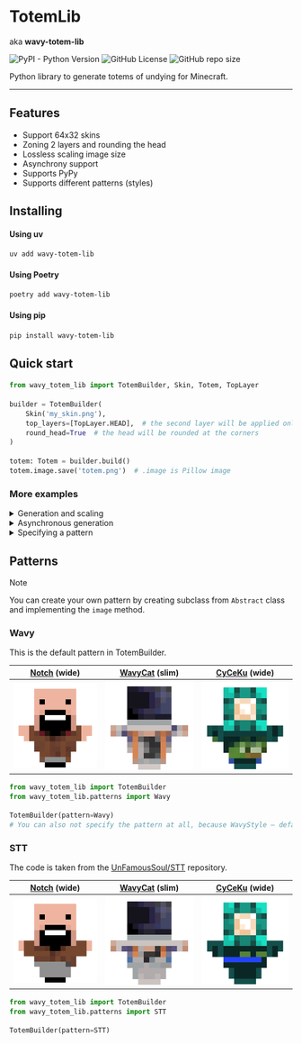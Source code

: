# TotemLib

aka **wavy-totem-lib**

![PyPI - Python Version](https://img.shields.io/pypi/pyversions/wavy-totem-lib?style=for-the-badge&logo=Python&logoColor=white&label=Version&labelColor=1A222E&color=242B36&cacheSeconds=0)
![GitHub License](https://img.shields.io/github/license/wavy-cat/wavy-totem-lib?style=for-the-badge&labelColor=1A222E&color=242B36)
![GitHub repo size](https://img.shields.io/github/repo-size/wavy-cat/wavy-totem-lib?style=for-the-badge&logo=github&logoColor=white&labelColor=1A222E&color=242B36&cacheSeconds=0)

Python library to generate totems of undying for Minecraft.

---

## Features

* Support 64x32 skins
* Zoning 2 layers and rounding the head
* Lossless scaling image size
* Asynchrony support
* Supports PyPy
* Supports different patterns (styles)

## Installing

#### Using uv

```bash
uv add wavy-totem-lib
```

#### Using Poetry

```bash
poetry add wavy-totem-lib
```

#### Using pip

```bash
pip install wavy-totem-lib
```

## Quick start

```python
from wavy_totem_lib import TotemBuilder, Skin, Totem, TopLayer

builder = TotemBuilder(
    Skin('my_skin.png'),
    top_layers=[TopLayer.HEAD],  # the second layer will be applied only to the head
    round_head=True  # the head will be rounded at the corners
)

totem: Totem = builder.build()
totem.image.save('totem.png')  # .image is Pillow image
```

### More examples

<details>
<summary>Generation and scaling</summary>

```python
from wavy_totem_lib import TotemBuilder, Skin, Totem

builder = TotemBuilder(Skin('my_skin.png', slim=True))

totem: Totem = builder.build()
scaled = totem.scale(factor=8)  # Scaling from 16×16 to 128×128
scaled.save('totem.png')
```

> To scale up, use the built-in `scale()` method instead of `resize()` from Pillow, because it may blur the image.

</details>

<details>
<summary>Asynchronous generation</summary>

```python
import asyncio
from io import BytesIO
from wavy_totem_lib import TotemBuilder, Skin, Totem, TopLayer
# To save a file asynchronously, install the aiofiles package
import aiofiles


async def main():
    builder = TotemBuilder(Skin('my_skin.png', slim=False),
                           top_layers=[TopLayer.HEAD, TopLayer.HANDS],
                           round_head=True)
    totem: Totem = await builder.build_async()
    temp = BytesIO()
    totem.image.save(temp, format='png')

    async with aiofiles.open('totem.png', 'wb') as f:
        await f.write(temp.getvalue())


asyncio.run(main())
```

</details>

<details>
<summary>Specifying a pattern</summary>

```python
from wavy_totem_lib import TotemBuilder, Skin, Totem
from wavy_totem_lib.patterns import STT

# Wavy is default, STT available built-in
builder = TotemBuilder(Skin('my_skin.png'), pattern=STT)
totem: Totem = builder.build()
totem.image.save('totem.png')
```

> The `generate()` method accepts **kwargs, which will be passed on to the pattern class. None of the built-in patterns
> support them.

</details>

## Patterns

> [!NOTE]
> You can create your own pattern by creating subclass from `Abstract` class and implementing the `image` method.

### Wavy

This is the default pattern in TotemBuilder.

| [Notch](https://namemc.com/profile/Notch.1) (wide) | [WavyCat](https://namemc.com/profile/_WavyCat_.1) (slim) | [CyCeKu](https://namemc.com/profile/CyCeKu.1) (wide) |
|----------------------------------------------------|----------------------------------------------------------|------------------------------------------------------|
| ![Skin](.github/assets/notch_wavy.png)             | ![Skin](.github/assets/wavycat_wavy.png)                 | ![Skin](.github/assets/cyceku_wavy.png)              |

```python
from wavy_totem_lib import TotemBuilder
from wavy_totem_lib.patterns import Wavy

TotemBuilder(pattern=Wavy)
# You can also not specify the pattern at all, because WavyStyle – default pattern.
```

### STT

The code is taken from the [UnFamousSoul/STT](https://github.com/UnFamousSoul/STT) repository.

| [Notch](https://namemc.com/profile/Notch.1) (wide) | [WavyCat](https://namemc.com/profile/_WavyCat_.1) (slim) | [CyCeKu](https://namemc.com/profile/CyCeKu.1) (wide) |
|----------------------------------------------------|----------------------------------------------------------|------------------------------------------------------|
| ![Skin](.github/assets/notch_stt.png)              | ![Skin](.github/assets/wavycat_stt.png)                  | ![Skin](.github/assets/cyceku_stt.png)               |

```python
from wavy_totem_lib import TotemBuilder
from wavy_totem_lib.patterns import STT

TotemBuilder(pattern=STT)
```